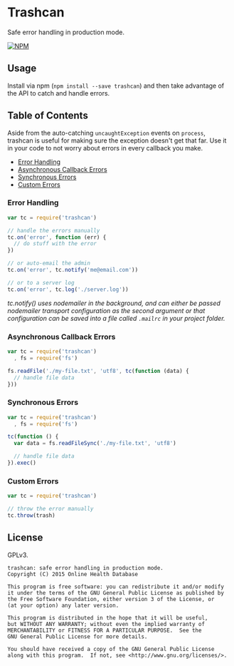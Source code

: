 # Trashcan

Safe error handling in production mode.

[![NPM](https://nodei.co/npm/trashcan.png?downloads=true&downloadRank=true&stars=true)](https://nodei.co/npm/trashcan/)

## Usage

Install via npm (`npm install --save trashcan`) and then take advantage of the API to catch and handle errors.

## Table of Contents

Aside from the auto-catching `uncaughtException` events on `process`, trashcan is useful for making sure the exception doesn't get that far.
Use it in your code to not worry about errors in every callback you make.

 - [Error Handling](#error-handling)
 - [Asynchronous Callback Errors](#asynchronous-callbacks)
 - [Synchronous Errors](#synchronous-errors)
 - [Custom Errors](#custom-errors)

### Error Handling

```javascript
var tc = require('trashcan')

// handle the errors manually
tc.on('error', function (err) {
  // do stuff with the error
})

// or auto-email the admin
tc.on('error', tc.notify('me@email.com'))

// or to a server log
tc.on('error', tc.log('./server.log'))
```

*tc.notify() uses nodemailer in the background, and can either be passed nodemailer transport configuration as the second argument or that
configuration can be saved into a file called `.mailrc` in your project folder.*

### Asynchronous Callback Errors

```javascript
var tc = require('trashcan')
  , fs = require('fs')

fs.readFile('./my-file.txt', 'utf8', tc(function (data) {
  // handle file data
}))
```

### Synchronous Errors

```javascript
var tc = require('trashcan')
  , fs = require('fs')

tc(function () {
  var data = fs.readFileSync('./my-file.txt', 'utf8')

  // handle file data
}).exec()
```

### Custom Errors

```javascript
var tc = require('trashcan')

// throw the error manually
tc.throw(trash)
```

## License

GPLv3.

```
trashcan: safe error handling in production mode.
Copyright (C) 2015 Online Health Database

This program is free software: you can redistribute it and/or modify
it under the terms of the GNU General Public License as published by
the Free Software Foundation, either version 3 of the License, or
(at your option) any later version.

This program is distributed in the hope that it will be useful,
but WITHOUT ANY WARRANTY; without even the implied warranty of
MERCHANTABILITY or FITNESS FOR A PARTICULAR PURPOSE.  See the
GNU General Public License for more details.

You should have received a copy of the GNU General Public License
along with this program.  If not, see <http://www.gnu.org/licenses/>.
```
